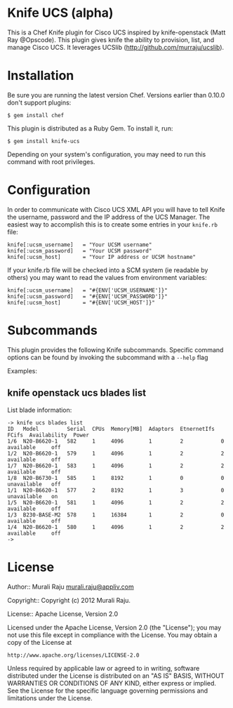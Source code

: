 Knife UCS (alpha)
===============

This is a Chef Knife plugin for Cisco UCS inspired by knife-openstack (Matt Ray @Opscode). This plugin gives knife the ability to provision, list, and manage Cisco UCS. It leverages UCSlib (http://github.com/murraju/ucslib). 

# Installation #

Be sure you are running the latest version Chef. Versions earlier than 0.10.0 don't support plugins:

    $ gem install chef

This plugin is distributed as a Ruby Gem. To install it, run:

    $ gem install knife-ucs

Depending on your system's configuration, you may need to run this command with root privileges.

# Configuration #

In order to communicate with Cisco UCS XML API you will have to tell Knife the username, password and the IP address of the UCS Manager. The easiest way to accomplish this is to create some entries in your `knife.rb` file:

    knife[:ucsm_username]   = "Your UCSM username"
    knife[:ucsm_password] 	= "Your UCSM password"
    knife[:ucsm_host]       = "Your IP address or UCSM hostname"

If your knife.rb file will be checked into a SCM system (ie readable by others) you may want to read the values from environment variables:

	knife[:ucsm_username]   = "#{ENV['UCSM_USERNAME']}"
    knife[:ucsm_password] 	= "#{ENV['UCSM_PASSWORD']}"
    knife[:ucsm_host]       = "#{ENV['UCSM_HOST']}"



# Subcommands #

This plugin provides the following Knife subcommands. Specific command options can be found by invoking the subcommand with a `--help` flag

Examples:

knife openstack ucs blades list
-----------------------------

List blade information:

	-> knife ucs blades list
	ID   Model         Serial  CPUs  Memory[MB]  Adaptors  EtnernetIfs  FCifs  Availability  Power
	1/6  N20-B6620-1   582     1     4096        1         2            0      available     off  
	1/2  N20-B6620-1   579     1     4096        1         2            2      available     off  
	1/7  N20-B6620-1   583     1     4096        1         2            2      available     off  
	1/8  N20-B6730-1   585     1     8192        1         0            0      unavailable   off  
	1/1  N20-B6620-1   577     2     8192        1         3            0      unavailable   on   
	1/5  N20-B6620-1   581     1     4096        1         2            2      available     off  
	1/3  B230-BASE-M2  578     1     16384       1         2            0      available     off  
	1/4  N20-B6620-1   580     1     4096        1         2            2      available     off  
	->



# License #

Author:: Murali Raju <murali.raju@appliv.com>

Copyright:: Copyright (c) 2012 Murali Raju.

License:: Apache License, Version 2.0

Licensed under the Apache License, Version 2.0 (the "License");
you may not use this file except in compliance with the License.
You may obtain a copy of the License at

    http://www.apache.org/licenses/LICENSE-2.0

Unless required by applicable law or agreed to in writing, software
distributed under the License is distributed on an "AS IS" BASIS,
WITHOUT WARRANTIES OR CONDITIONS OF ANY KIND, either express or implied.
See the License for the specific language governing permissions and
limitations under the License.
